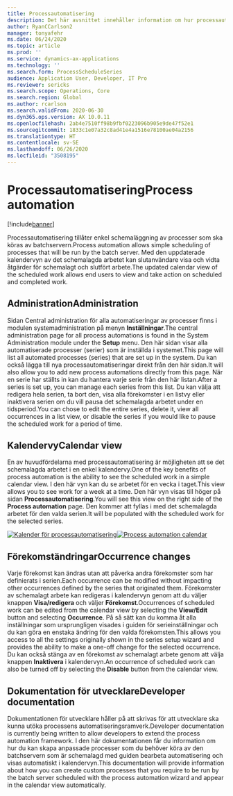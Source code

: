 ```yaml
---
title: Processautomatisering
description: Det här avsnittet innehåller information om hur processautomatisering tillåter enkel schemaläggning av processer som ska köras av batchservern.
author: RyanCCarlson2
manager: tonyafehr
ms.date: 06/24/2020
ms.topic: article
ms.prod: ''
ms.service: dynamics-ax-applications
ms.technology: ''
ms.search.form: ProcessScheduleSeries
audience: Application User, Developer, IT Pro
ms.reviewer: sericks
ms.search.scope: Operations, Core
ms.search.region: Global
ms.author: rcarlson
ms.search.validFrom: 2020-06-30
ms.dyn365.ops.version: AX 10.0.11
ms.openlocfilehash: 2ab4e7510ff98b9fbf0223096b905e9de47f52e1
ms.sourcegitcommit: 1833c1e07a32c8ad41e4a1516e78100ae04a2156
ms.translationtype: HT
ms.contentlocale: sv-SE
ms.lasthandoff: 06/26/2020
ms.locfileid: "3508195"
---
```

# <a name="process-automation"></a><span data-ttu-id="23ea8-103">Processautomatisering</span><span class="sxs-lookup"><span data-stu-id="23ea8-103">Process automation</span></span>

[!include[banner](../includes/banner.md)]

<span data-ttu-id="23ea8-104">Processautomatisering tillåter enkel schemaläggning av processer som ska köras av batchservern.</span><span class="sxs-lookup"><span data-stu-id="23ea8-104">Process automation allows simple scheduling of processes that will be run by the batch server.</span></span> <span data-ttu-id="23ea8-105">Med den uppdaterade kalendervyn av det schemalagda arbetet kan slutanvändare visa och vidta åtgärder för schemalagt och slutfört arbete.</span><span class="sxs-lookup"><span data-stu-id="23ea8-105">The updated calendar view of the scheduled work allows end users to view and take action on scheduled and completed work.</span></span>

## <a name="administration"></a><span data-ttu-id="23ea8-106">Administration</span><span class="sxs-lookup"><span data-stu-id="23ea8-106">Administration</span></span>

<span data-ttu-id="23ea8-107">Sidan Central administration för alla automatiseringar av processer finns i modulen systemadministration på menyn **Inställningar**.</span><span class="sxs-lookup"><span data-stu-id="23ea8-107">The central administration page for all process automations is found in the System Administration module under the **Setup** menu.</span></span> <span data-ttu-id="23ea8-108">Den här sidan visar alla automatiserade processer (serier) som är inställda i systemet.</span><span class="sxs-lookup"><span data-stu-id="23ea8-108">This page will list all automated processes (series) that are set up in the system.</span></span> <span data-ttu-id="23ea8-109">Du kan också lägga till nya processautomatiseringar direkt från den här sidan.</span><span class="sxs-lookup"><span data-stu-id="23ea8-109">It will also allow you to add new process automations directly from this page.</span></span> <span data-ttu-id="23ea8-110">När en serie har ställts in kan du hantera varje serie från den här listan.</span><span class="sxs-lookup"><span data-stu-id="23ea8-110">After a series is set up, you can manage each series from this list.</span></span> <span data-ttu-id="23ea8-111">Du kan välja att redigera hela serien, ta bort den, visa alla förekomster i en listvy eller inaktivera serien om du vill pausa det schemalagda arbetet under en tidsperiod.</span><span class="sxs-lookup"><span data-stu-id="23ea8-111">You can chose to edit the entire series, delete it, view all occurrences in a list view, or disable the series if you would like to pause the scheduled work for a period of time.</span></span> 

## <a name="calendar-view"></a><span data-ttu-id="23ea8-112">Kalendervy</span><span class="sxs-lookup"><span data-stu-id="23ea8-112">Calendar view</span></span> 
<span data-ttu-id="23ea8-113">En av huvudfördelarna med processautomatisering är möjligheten att se det schemalagda arbetet i en enkel kalendervy.</span><span class="sxs-lookup"><span data-stu-id="23ea8-113">One of the key benefits of process automation is the ability to see the scheduled work in a simple calendar view.</span></span>  <span data-ttu-id="23ea8-114">I den här vyn kan du se arbetet för en vecka i taget.</span><span class="sxs-lookup"><span data-stu-id="23ea8-114">This view allows you to see work for a week at a time.</span></span> <span data-ttu-id="23ea8-115">Den här vyn visas till höger på sidan **Processautomatisering**.</span><span class="sxs-lookup"><span data-stu-id="23ea8-115">You will see this view on the right side of the **Process automation** page.</span></span> <span data-ttu-id="23ea8-116">Den kommer att fyllas i med det schemalagda arbetet för den valda serien.</span><span class="sxs-lookup"><span data-stu-id="23ea8-116">It will be populated with the scheduled work for the selected series.</span></span> 

<span data-ttu-id="23ea8-117">[![Kalender för processautomatisering](./media/CalendarView2.png)](./media/CalendarView2.png)</span><span class="sxs-lookup"><span data-stu-id="23ea8-117">[![Process automation calendar](./media/CalendarView2.png)](./media/CalendarView2.png)</span></span>

## <a name="occurrence-changes"></a><span data-ttu-id="23ea8-118">Förekomständringar</span><span class="sxs-lookup"><span data-stu-id="23ea8-118">Occurrence changes</span></span>
<span data-ttu-id="23ea8-119">Varje förekomst kan ändras utan att påverka andra förekomster som har definierats i serien.</span><span class="sxs-lookup"><span data-stu-id="23ea8-119">Each occurrence can be modified without impacting other occurrences defined by the series that originated them.</span></span> <span data-ttu-id="23ea8-120">Förekomster av schemalagt arbete kan redigeras i kalendervyn genom att du väljer knappen **Visa/redigera** och väljer **Förekomst**.</span><span class="sxs-lookup"><span data-stu-id="23ea8-120">Occurrences of scheduled work can be edited from the calendar view by selecting the **View/Edit** button and selecting **Occurrence**.</span></span> <span data-ttu-id="23ea8-121">På så sätt kan du komma åt alla inställningar som ursprungligen visades i guiden för serieinställningar och du kan göra en enstaka ändring för den valda förekomsten.</span><span class="sxs-lookup"><span data-stu-id="23ea8-121">This allows you access to all the settings originally shown in the series setup wizard and provides the ability to make a one-off change for the selected occurrence.</span></span> <span data-ttu-id="23ea8-122">Du kan också stänga av en förekomst av schemalagt arbete genom att välja knappen **Inaktivera** i kalendervyn.</span><span class="sxs-lookup"><span data-stu-id="23ea8-122">An occurrence of scheduled work can also be turned off by selecting the **Disable** button from the calendar view.</span></span> 

## <a name="developer-documentation"></a><span data-ttu-id="23ea8-123">Dokumentation för utvecklare</span><span class="sxs-lookup"><span data-stu-id="23ea8-123">Developer documentation</span></span> 
<span data-ttu-id="23ea8-124">Dokumentationen för utvecklare håller på att skrivas för att utvecklare ska kunna utöka processens automatiseringsramverk.</span><span class="sxs-lookup"><span data-stu-id="23ea8-124">Developer documentation is currently being written to allow developers to extend the process automation framework.</span></span> <span data-ttu-id="23ea8-125">I den här dokumentationen får du information om hur du kan skapa anpassade processer som du behöver köra av den batchservern som är schemalagd med guiden bearbeta automatisering och visas automatiskt i kalendervyn.</span><span class="sxs-lookup"><span data-stu-id="23ea8-125">This documentation will provide information about how you can create custom processes that you require to be run by the batch server scheduled with the process automation wizard and appear in the calendar view automatically.</span></span>
